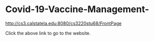 # Covid-19-Vaccine-Management-

http://cs3.calstatela.edu:8080/cs3220stu68/FrontPage

Click the above link to go to the website.
